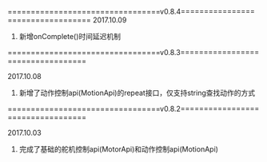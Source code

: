 
=================================v0.8.4==================================
2017.10.09
1. 新增onComplete()时间延迟机制

=================================v0.8.3==================================

2017.10.08
1. 新增了动作控制api(MotionApi)的repeat接口，仅支持string查找动作的方式

=================================v0.8.2==================================

2017.10.03
1. 完成了基础的舵机控制api(MotorApi)和动作控制api(MotionApi)
